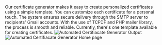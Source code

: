 Our certificate generator makes it easy to create personalized certificates using a simple template. You can customize each certificate for a personal touch. The system ensures secure delivery through the SMTP server to recipients' Gmail accounts. With the use of TCPDF and PHP mailer library, the process is smooth and reliable. Currently, there's one template available for creating certificates.
![Automated Certifiacate Generator Output](https://github.com/Koni04/CertificatesGenerator/assets/151521279/4a255270-01b2-4fc4-b1d9-9024a3230b0c)
![Automated Certifiacate Generator Home page](https://github.com/Koni04/CertificatesGenerator/assets/151521279/2303671d-7055-4535-8dd4-bba7548decad)
